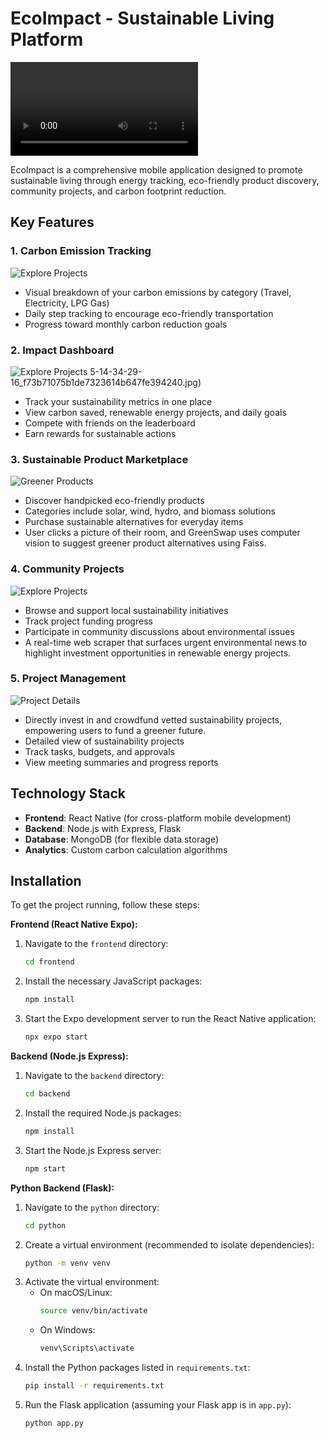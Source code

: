 # EcoImpact - Sustainable Living Platform

![App Demo Video](link-to-your-demo-video.mp4) <!-- Replace with your actual video link -->

EcoImpact is a comprehensive mobile application designed to promote sustainable living through energy tracking, eco-friendly product discovery, community projects, and carbon footprint reduction.

## Key Features

### 1. Carbon Emission Tracking
![Explore Projects](Screenshot_2025-03-25-14-33-16-76_f73b71075b1de7323614b647fe394240.jpg)
- Visual breakdown of your carbon emissions by category (Travel, Electricity, LPG Gas)
- Daily step tracking to encourage eco-friendly transportation
- Progress toward monthly carbon reduction goals

### 2. Impact Dashboard
![Explore Projects](Screenshot_2025-03-25-14-33-16-76_f73b71075b1de7323614b647fe394240.jpg)
5-14-34-29-16_f73b71075b1de7323614b647fe394240.jpg)
- Track your sustainability metrics in one place
- View carbon saved, renewable energy projects, and daily goals
- Compete with friends on the leaderboard
- Earn rewards for sustainable actions

### 3. Sustainable Product Marketplace
![Greener Products](Screenshot_2025-03-25-14-34-18-12_f73b71075b1de7323614b647fe394240.jpg)
- Discover handpicked eco-friendly products
- Categories include solar, wind, hydro, and biomass solutions
- Purchase sustainable alternatives for everyday items
- User clicks a picture of their room, and GreenSwap uses computer vision to suggest greener product alternatives using Faiss.


### 4. Community Projects
![Explore Projects](Screenshot_2025-03-25-14-33-16-76_f73b71075b1de7323614b647fe394240.jpg)
- Browse and support local sustainability initiatives
- Track project funding progress
- Participate in community discussions about environmental issues
- A real-time web scraper that surfaces urgent environmental news to highlight investment opportunities in renewable energy projects.

### 5. Project Management
![Project Details](Screenshot_2025-03-25-14-33-39-75_f73b71075b1de7323614b647fe394240.jpg)
- Directly invest in and crowdfund vetted sustainability projects, empowering users to fund a greener future.
- Detailed view of sustainability projects
- Track tasks, budgets, and approvals
- View meeting summaries and progress reports


## Technology Stack

- **Frontend**: React Native (for cross-platform mobile development)
- **Backend**: Node.js with Express, Flask
- **Database**: MongoDB (for flexible data storage)
- **Analytics**: Custom carbon calculation algorithms

## Installation

To get the project running, follow these steps:

**Frontend (React Native Expo):**

1.  Navigate to the `frontend` directory:
    ```bash
    cd frontend
    ```
2.  Install the necessary JavaScript packages:
    ```bash
    npm install
    ```
3.  Start the Expo development server to run the React Native application:
    ```bash
    npx expo start
    ```

**Backend (Node.js Express):**

1.  Navigate to the `backend` directory:
    ```bash
    cd backend
    ```
2.  Install the required Node.js packages:
    ```bash
    npm install
    ```
3.  Start the Node.js Express server:
    ```bash
    npm start
    ```

**Python Backend (Flask):**

1.  Navigate to the `python` directory:
    ```bash
    cd python
    ```
2.  Create a virtual environment (recommended to isolate dependencies):
    ```bash
    python -m venv venv
    ```
3.  Activate the virtual environment:
    * On macOS/Linux:
        ```bash
        source venv/bin/activate
        ```
    * On Windows:
        ```bash
        venv\Scripts\activate
        ```
4.  Install the Python packages listed in `requirements.txt`:
    ```bash
    pip install -r requirements.txt
    ```
5.  Run the Flask application (assuming your Flask app is in `app.py`):
    ```bash
    python app.py
    ```
